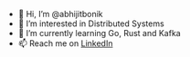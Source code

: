 - 👋 Hi, I’m @abhijitbonik
- 👀 I’m interested in Distributed Systems
- 🌱 I’m currently learning Go, Rust and Kafka
- 📫 Reach me on [LinkedIn](https://www.linkedin.com/in/abhijitbonik/)

<!---
abhijitbonik/abhijitbonik is a ✨ special ✨ repository because its `README.md` (this file) appears on your GitHub profile.
You can click the Preview link to take a look at your changes.
--->
